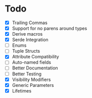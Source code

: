 # Todo
- [x] Trailing Commas
- [x] Support for no parens around types
- [x] Derive macros
- [x] Serde Integration
- [ ] Enums
- [ ] Tuple Structs
- [x] Attribute Compatibility
- [ ] Auto-named fields
- [ ] Better Documentation
- [ ] Better Testing
- [x] Visibility Modifiers
- [x] Generic Parameters
- [x] Lifetimes